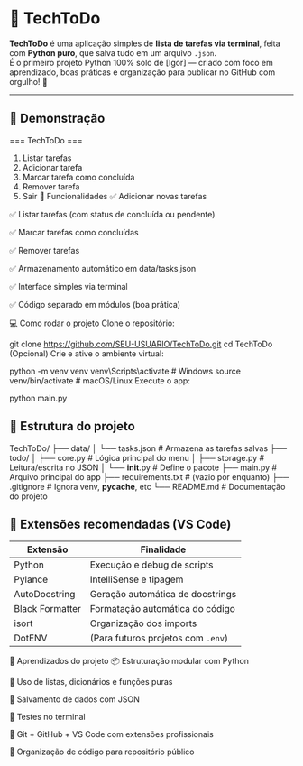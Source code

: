 # 📝 TechToDo

**TechToDo** é uma aplicação simples de **lista de tarefas via terminal**, feita com **Python puro**, que salva tudo em um arquivo `.json`.  
É o primeiro projeto Python 100% solo de [Igor] — criado com foco em aprendizado, boas práticas e organização para publicar no GitHub com orgulho! 🚀

---

## 📸 Demonstração


=== TechToDo ===
1. Listar tarefas
2. Adicionar tarefa
3. Marcar tarefa como concluída
4. Remover tarefa
0. Sair
🧠 Funcionalidades
✅ Adicionar novas tarefas

✅ Listar tarefas (com status de concluída ou pendente)

✅ Marcar tarefas como concluídas

✅ Remover tarefas

✅ Armazenamento automático em data/tasks.json

✅ Interface simples via terminal

✅ Código separado em módulos (boa prática)

💻 Como rodar o projeto
Clone o repositório:




git clone https://github.com/SEU-USUARIO/TechToDo.git
cd TechToDo
(Opcional) Crie e ative o ambiente virtual:




python -m venv venv
venv\Scripts\activate         # Windows
source venv/bin/activate      # macOS/Linux
Execute o app:




python main.py
## 📂 Estrutura do projeto

TechToDo/
├── data/
│   └── tasks.json         # Armazena as tarefas salvas
├── todo/
│   ├── core.py            # Lógica principal do menu
│   ├── storage.py         # Leitura/escrita no JSON
│   └── __init__.py        # Define o pacote
├── main.py                # Arquivo principal do app
├── requirements.txt       # (vazio por enquanto)
├── .gitignore             # Ignora venv, __pycache__, etc
└── README.md              # Documentação do projeto

## 🔧 Extensões recomendadas (VS Code)

| Extensão         | Finalidade                        |
|------------------|-----------------------------------|
| Python           | Execução e debug de scripts       |
| Pylance          | IntelliSense e tipagem            |
| AutoDocstring    | Geração automática de docstrings  |
| Black Formatter  | Formatação automática do código   |
| isort            | Organização dos imports           |
| DotENV           | (Para futuros projetos com `.env`) |


🚀 Aprendizados do projeto
📦 Estruturação modular com Python

🧠 Uso de listas, dicionários e funções puras

💾 Salvamento de dados com JSON

🧪 Testes no terminal

🧰 Git + GitHub + VS Code com extensões profissionais

🧱 Organização de código para repositório público

